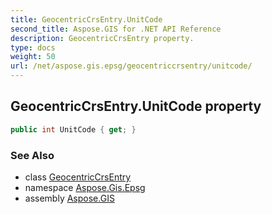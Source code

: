 ```yaml
---
title: GeocentricCrsEntry.UnitCode
second_title: Aspose.GIS for .NET API Reference
description: GeocentricCrsEntry property. 
type: docs
weight: 50
url: /net/aspose.gis.epsg/geocentriccrsentry/unitcode/
---
```

## GeocentricCrsEntry.UnitCode property

```csharp
public int UnitCode { get; }
```

### See Also

* class [GeocentricCrsEntry](../)
* namespace [Aspose.Gis.Epsg](../../geocentriccrsentry/)
* assembly [Aspose.GIS](../../../)


